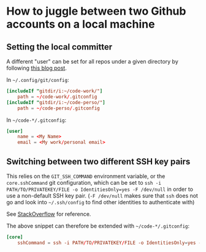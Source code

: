 # How to juggle between two Github accounts on a local machine

## Setting the local committer

A different "user" can be set for all repos under a given directory by following
[this blog post](https://dev.to/equiman/how-to-use-multiple-users-with-git-2e9l).

In `~/.config/git/config`:
```toml
[includeIf "gitdir/i:~/code-work/"]
	path = ~/code-work/.gitconfig
[includeIf "gitdir/i:~/code-perso/"]
	path = ~/code-perso/.gitconfig
```

In `~/code-*/.gitconfig`:
```toml
[user]
	name = <My Name>
	email = <My work/personal email>
```

## Switching between two different SSH key pairs

This relies on the `GIT_SSH_COMMAND` environment variable, or the `core.sshCommand` git configuration, which can be set
to `ssh -i PATH/TO/PRIVATEKEY/FILE -o IdentitiesOnly=yes -F /dev/null` in order to use a non-default SSH key pair.
(`-F /dev/null` makes sure that `ssh` does not go and look into `~/.ssh/config` to find other identities to
authenticate with)

See [StackOverflow](https://stackoverflow.com/a/38474137) for reference.

The above snippet can therefore be extended with `~/code-*/.gitconfig`:
```toml
[core]
    sshCommand = ssh -i PATH/TO/PRIVATEKEY/FILE -o IdentitiesOnly=yes -F /dev/null
```
